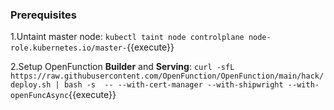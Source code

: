 ### Prerequisites

1.Untaint master node: `kubectl taint node controlplane node-role.kubernetes.io/master-`{{execute}}

2.Setup OpenFunction **Builder** and **Serving**: `curl -sfL https://raw.githubusercontent.com/OpenFunction/OpenFunction/main/hack/deploy.sh | bash -s  -- --with-cert-manager --with-shipwright --with-openFuncAsync`{{execute}}